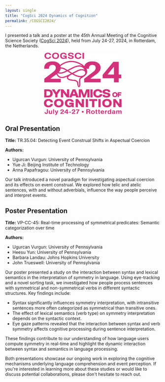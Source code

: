 ```yaml
---
layout: single
title: "CogSci 2024 Dynamics of Cognition"
permalink: /COGSCI2024/
---
```


I presented a talk and a poster at the 45th Annual Meeting of the Cognitive Science Society ([CogSci 2024](https://cognitivesciencesociety.org/cogsci-2024/)), held from July 24-27, 2024, in Rotterdam, the Netherlands.


<div style="text-align:center;">
    <a href="">
        <img src="/assets/images/CogSci2024_logo_v_magenta.png" alt="COGSCI 2024" style="width:50%; height:auto;"/> <!-- Adjust width as needed -->
    </a>
</div>



## Oral Presentation

**Title:** TR.35.04: Detecting Event Construal Shifts in Aspectual Coercion

**Authors:**
- Ugurcan Vurgun: University of Pennsylvania
- Yue Ji: Beijing Institute of Technology
- Anna Papafragou: University of Pennsylvania

Our talk introduced a novel paradigm for investigating aspectual coercion and its effects on event construal. We explored how telic and atelic sentences, with and without adverbials, influence the way people perceive and interpret events. 

## Poster Presentation

**Title:** VP-CC-45: Real-time processing of symmetrical predicates: Semantic categorization over time

**Authors:**
- Ugurcan Vurgun: University of Pennsylvania
- Heesu Yun: University of Pennsylvania
- Barbara Landau: Johns Hopkins University
- John Trueswell: University of Pennsylvania

Our poster presented a study on the interaction between syntax and lexical semantics in the interpretation of symmetry in language. Using eye-tracking and a novel sorting task, we investigated how people process sentences with symmetrical and non-symmetrical verbs in different syntactic structures. Key findings include:

- Syntax significantly influences symmetry interpretation, with intransitive sentences more often categorized as symmetrical than transitive ones.
- The effect of lexical semantics (verb type) on symmetry interpretation depends on the syntactic context.
- Eye gaze patterns revealed that the interaction between syntax and verb symmetry affects cognitive processing during sentence interpretation.

These findings contribute to our understanding of how language users compute symmetry in real-time and highlight the dynamic interaction between syntax and semantics in language processing.

Both presentations showcase our ongoing work in exploring the cognitive mechanisms underlying language comprehension and event perception. If you're interested in learning more about these studies or would like to discuss potential collaborations, please don't hesitate to reach out.